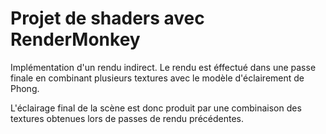 # Projet de shaders avec RenderMonkey 

Implémentation d'un rendu indirect.
Le rendu est éffectué dans une passe finale en combinant plusieurs textures avec le modèle d'éclairement de Phong. 

L'éclairage final de la scène est donc produit par une combinaison des textures obtenues lors de passes 
de rendu précédentes. 
